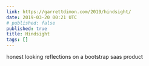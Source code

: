 ```yaml
---
link: https://garrettdimon.com/2019/hindsight/
date: 2019-03-20 00:21 UTC
# published: false
published: true
title: Hindsight
tags: []
---
```


honest looking reflections on a bootstrap saas product
